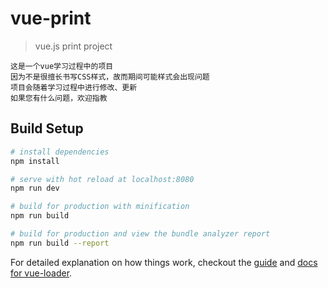 # vue-print

> vue.js print project
```
这是一个vue学习过程中的项目
因为不是很擅长书写CSS样式，故而期间可能样式会出现问题
项目会随着学习过程中进行修改、更新
如果您有什么问题，欢迎指教
```
## Build Setup

``` bash
# install dependencies
npm install

# serve with hot reload at localhost:8080
npm run dev

# build for production with minification
npm run build

# build for production and view the bundle analyzer report
npm run build --report
```

For detailed explanation on how things work, checkout the [guide](http://vuejs-templates.github.io/webpack/) and [docs for vue-loader](http://vuejs.github.io/vue-loader).
